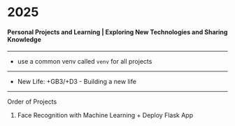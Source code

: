 # 2025
#### Personal Projects and Learning | Exploring New Technologies and Sharing Knowledge

---

- use a common venv called `venv` for all projects

--- 

- New Life: +GB3/+D3  -  Building a new life

---
Order of Projects

1. Face Recognition with Machine Learning + Deploy Flask App